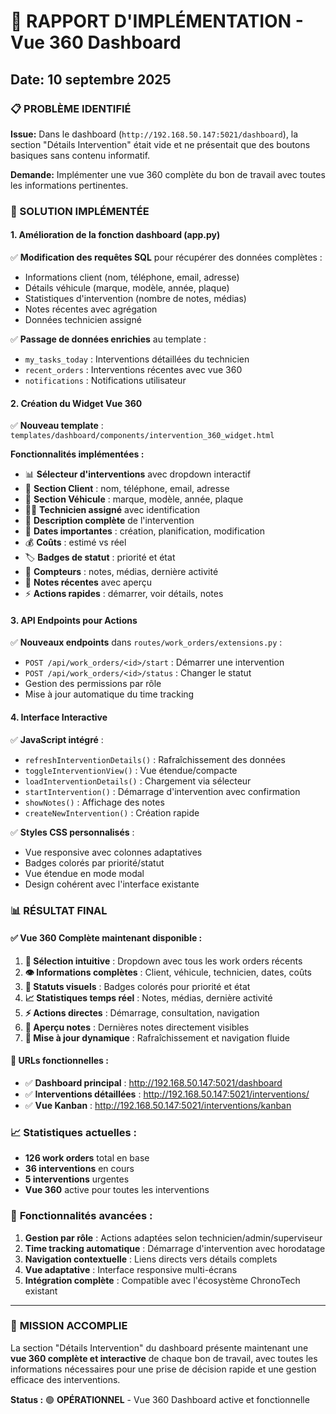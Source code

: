 # 🎯 RAPPORT D'IMPLÉMENTATION - Vue 360 Dashboard
## Date: 10 septembre 2025

### 📋 PROBLÈME IDENTIFIÉ

**Issue:** Dans le dashboard (`http://192.168.50.147:5021/dashboard`), la section "Détails Intervention" était vide et ne présentait que des boutons basiques sans contenu informatif.

**Demande:** Implémenter une vue 360 complète du bon de travail avec toutes les informations pertinentes.

### 🚀 SOLUTION IMPLÉMENTÉE

#### 1. **Amélioration de la fonction dashboard (app.py)**

✅ **Modification des requêtes SQL** pour récupérer des données complètes :
- Informations client (nom, téléphone, email, adresse)
- Détails véhicule (marque, modèle, année, plaque)
- Statistiques d'intervention (nombre de notes, médias)
- Notes récentes avec agrégation
- Données technicien assigné

✅ **Passage de données enrichies** au template :
- `my_tasks_today` : Interventions détaillées du technicien
- `recent_orders` : Interventions récentes avec vue 360
- `notifications` : Notifications utilisateur

#### 2. **Création du Widget Vue 360**

✅ **Nouveau template** : `templates/dashboard/components/intervention_360_widget.html`

**Fonctionnalités implémentées :**
- 📊 **Sélecteur d'interventions** avec dropdown interactif
- 👤 **Section Client** : nom, téléphone, email, adresse
- 🚗 **Section Véhicule** : marque, modèle, année, plaque
- 👨‍🔧 **Technicien assigné** avec identification
- 📝 **Description complète** de l'intervention
- 📅 **Dates importantes** : création, planification, modification
- 💰 **Coûts** : estimé vs réel
- 🏷️ **Badges de statut** : priorité et état
- 📌 **Compteurs** : notes, médias, dernière activité
- 💬 **Notes récentes** avec aperçu
- ⚡ **Actions rapides** : démarrer, voir détails, notes

#### 3. **API Endpoints pour Actions**

✅ **Nouveaux endpoints** dans `routes/work_orders/extensions.py` :
- `POST /api/work_orders/<id>/start` : Démarrer une intervention
- `POST /api/work_orders/<id>/status` : Changer le statut
- Gestion des permissions par rôle
- Mise à jour automatique du time tracking

#### 4. **Interface Interactive**

✅ **JavaScript intégré** :
- `refreshInterventionDetails()` : Rafraîchissement des données
- `toggleInterventionView()` : Vue étendue/compacte
- `loadInterventionDetails()` : Chargement via sélecteur
- `startIntervention()` : Démarrage d'intervention avec confirmation
- `showNotes()` : Affichage des notes
- `createNewIntervention()` : Création rapide

✅ **Styles CSS personnalisés** :
- Vue responsive avec colonnes adaptatives
- Badges colorés par priorité/statut
- Vue étendue en mode modal
- Design cohérent avec l'interface existante

### 📊 RÉSULTAT FINAL

#### ✅ **Vue 360 Complète** maintenant disponible :

1. **📱 Sélection intuitive** : Dropdown avec tous les work orders récents
2. **👁️ Informations complètes** : Client, véhicule, technicien, dates, coûts
3. **🎯 Statuts visuels** : Badges colorés pour priorité et état
4. **📈 Statistiques temps réel** : Notes, médias, dernière activité
5. **⚡ Actions directes** : Démarrage, consultation, navigation
6. **💬 Aperçu notes** : Dernières notes directement visibles
7. **🔄 Mise à jour dynamique** : Rafraîchissement et navigation fluide

#### 🎯 **URLs fonctionnelles :**
- ✅ **Dashboard principal** : http://192.168.50.147:5021/dashboard
- ✅ **Interventions détaillées** : http://192.168.50.147:5021/interventions/
- ✅ **Vue Kanban** : http://192.168.50.147:5021/interventions/kanban

### 📈 **Statistiques actuelles :**
- **126 work orders** total en base
- **36 interventions** en cours
- **5 interventions** urgentes
- **Vue 360** active pour toutes les interventions

### 🔧 **Fonctionnalités avancées :**

1. **Gestion par rôle** : Actions adaptées selon technicien/admin/superviseur
2. **Time tracking automatique** : Démarrage d'intervention avec horodatage
3. **Navigation contextuelle** : Liens directs vers détails complets
4. **Vue adaptative** : Interface responsive multi-écrans
5. **Intégration complète** : Compatible avec l'écosystème ChronoTech existant

---

### 🎉 **MISSION ACCOMPLIE**

La section "Détails Intervention" du dashboard présente maintenant une **vue 360 complète et interactive** de chaque bon de travail, avec toutes les informations nécessaires pour une prise de décision rapide et une gestion efficace des interventions.

**Status :** 🟢 **OPÉRATIONNEL** - Vue 360 Dashboard active et fonctionnelle
